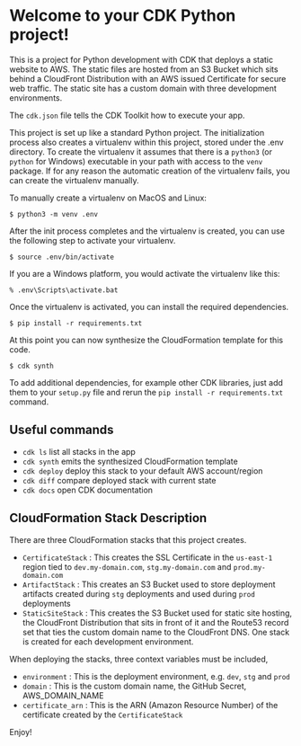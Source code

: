 # Welcome to your CDK Python project!

This is a project for Python development with CDK that deploys a static website to AWS. The static files are hosted from an S3 Bucket which sits behind a CloudFront Distribution with an AWS issued Certificate for secure web traffic. The static site has a custom domain with three development environments.

The `cdk.json` file tells the CDK Toolkit how to execute your app.

This project is set up like a standard Python project. The initialization
process also creates a virtualenv within this project, stored under the .env
directory. To create the virtualenv it assumes that there is a `python3`
(or `python` for Windows) executable in your path with access to the `venv`
package. If for any reason the automatic creation of the virtualenv fails,
you can create the virtualenv manually.

To manually create a virtualenv on MacOS and Linux:

```
$ python3 -m venv .env
```

After the init process completes and the virtualenv is created, you can use the following
step to activate your virtualenv.

```
$ source .env/bin/activate
```

If you are a Windows platform, you would activate the virtualenv like this:

```
% .env\Scripts\activate.bat
```

Once the virtualenv is activated, you can install the required dependencies.

```
$ pip install -r requirements.txt
```

At this point you can now synthesize the CloudFormation template for this code.

```
$ cdk synth
```

To add additional dependencies, for example other CDK libraries, just add
them to your `setup.py` file and rerun the `pip install -r requirements.txt`
command.

## Useful commands

- `cdk ls` list all stacks in the app
- `cdk synth` emits the synthesized CloudFormation template
- `cdk deploy` deploy this stack to your default AWS account/region
- `cdk diff` compare deployed stack with current state
- `cdk docs` open CDK documentation

## CloudFormation Stack Description

There are three CloudFormation stacks that this project creates.

- `CertificateStack` : This creates the SSL Certificate in the `us-east-1` region tied to `dev.my-domain.com`, `stg.my-domain.com` and `prod.my-domain.com`
- `ArtifactStack` : This creates an S3 Bucket used to store deployment artifacts created during `stg` deployments and used during `prod` deployments
- `StaticSiteStack` : This creates the S3 Bucket used for static site hosting, the CloudFront Distribution that sits in front of it and the Route53 record set that ties the custom domain name to the CloudFront DNS. One stack is created for each development environment.

When deploying the stacks, three context variables must be included,

- `environment` : This is the deployment environment, e.g. `dev`, `stg` and `prod`
- `domain` : This is the custom domain name, the GitHub Secret, AWS_DOMAIN_NAME
- `certificate_arn` : This is the ARN (Amazon Resource Number) of the certificate created by the `CertificateStack`

Enjoy!
